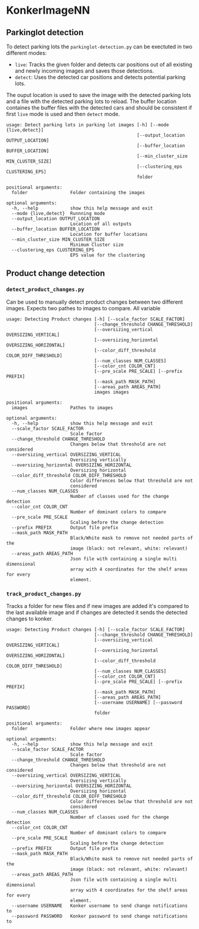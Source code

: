 # KonkerImageNN
## Parkinglot detection
To detect parking lots the `parkinglot-detection.py` can be exectuted in two different modes:
- `live`: Tracks the given folder and detects car positions out of all existing and newly incoming images and saves those detections.
- `detect`: Uses the detected car positions and detects potential parking lots.

The ouput location is used to save the image with the detected parking lots and a file with the detected parking lots to reload.
The buffer location containes the buffer files with the detected cars and should be consistent if first `live` mode is used and then `detect` mode.
```
usage: Detect parking lots in parking lot images [-h] [--mode {live,detect}]
                                                 [--output_location OUTPUT_LOCATION]
                                                 [--buffer_location BUFFER_LOCATION]
                                                 [--min_cluster_size MIN_CLUSTER_SIZE]
                                                 [--clustering_eps CLUSTERING_EPS]
                                                 folder

positional arguments:
  folder                Folder containing the images

optional arguments:
  -h, --help            show this help message and exit
  --mode {live,detect}  Runnning mode
  --output_location OUTPUT_LOCATION
                        Location of all outputs
  --buffer_location BUFFER_LOCATION
                        Location for buffer locations
  --min_cluster_size MIN_CLUSTER_SIZE
                        Minimum Cluster size
  --clustering_eps CLUSTERING_EPS
                        EPS value for the clustering

```

## Product change detection
### `detect_product_changes.py` 
Can be used to manually detect product changes between two different images.
Expects two pathes to images to compare. All variable

```
usage: Detecting Product changes [-h] [--scale_factor SCALE_FACTOR]
                                 [--change_threshold CHANGE_THRESHOLD]
                                 [--oversizing_vertical OVERSIZING_VERTICAL]
                                 [--oversizing_horizontal OVERSIZING_HORIZONTAL]
                                 [--color_diff_threshold COLOR_DIFF_THRESHOLD]
                                 [--num_classes NUM_CLASSES]
                                 [--color_cnt COLOR_CNT]
                                 [--pre_scale PRE_SCALE] [--prefix PREFIX]
                                 [--mask_path MASK_PATH]
                                 [--areas_path AREAS_PATH]
                                 images images

positional arguments:
  images                Pathes to images

optional arguments:
  -h, --help            show this help message and exit
  --scale_factor SCALE_FACTOR
                        Scale factor
  --change_threshold CHANGE_THRESHOLD
                        Changes below that threshold are not considered
  --oversizing_vertical OVERSIZING_VERTICAL
                        Oversizing vertically
  --oversizing_horizontal OVERSIZING_HORIZONTAL
                        Oversizing horizontal
  --color_diff_threshold COLOR_DIFF_THRESHOLD
                        Color differences below that threshold are not
                        considered
  --num_classes NUM_CLASSES
                        Number of classes used for the change detection
  --color_cnt COLOR_CNT
                        Number of dominant colors to compare
  --pre_scale PRE_SCALE
                        Scaling before the change detection
  --prefix PREFIX       Output file prefix
  --mask_path MASK_PATH
                        Black/White mask to remove not needed parts of the
                        image (black: not relevant, white: relevant)
  --areas_path AREAS_PATH
                        Json file with containing a single multi dimensional
                        array with 4 coordinates for the shelf areas for every
                        element.
```

### `track_product_changes.py` 

Tracks a folder for new files and if new images are added it's compared to the last available image and if changes are detected it sends the detected changes to konker.
```
usage: Detecting Product changes [-h] [--scale_factor SCALE_FACTOR]
                                 [--change_threshold CHANGE_THRESHOLD]
                                 [--oversizing_vertical OVERSIZING_VERTICAL]
                                 [--oversizing_horizontal OVERSIZING_HORIZONTAL]
                                 [--color_diff_threshold COLOR_DIFF_THRESHOLD]
                                 [--num_classes NUM_CLASSES]
                                 [--color_cnt COLOR_CNT]
                                 [--pre_scale PRE_SCALE] [--prefix PREFIX]
                                 [--mask_path MASK_PATH]
                                 [--areas_path AREAS_PATH]
                                 [--username USERNAME] [--password PASSWORD]
                                 folder

positional arguments:
  folder                Folder where new images appear

optional arguments:
  -h, --help            show this help message and exit
  --scale_factor SCALE_FACTOR
                        Scale factor
  --change_threshold CHANGE_THRESHOLD
                        Changes below that threshold are not considered
  --oversizing_vertical OVERSIZING_VERTICAL
                        Oversizing vertically
  --oversizing_horizontal OVERSIZING_HORIZONTAL
                        Oversizing horizontal
  --color_diff_threshold COLOR_DIFF_THRESHOLD
                        Color differences below that threshold are not
                        considered
  --num_classes NUM_CLASSES
                        Number of classes used for the change detection
  --color_cnt COLOR_CNT
                        Number of dominant colors to compare
  --pre_scale PRE_SCALE
                        Scaling before the change detection
  --prefix PREFIX       Output file prefix
  --mask_path MASK_PATH
                        Black/White mask to remove not needed parts of the
                        image (black: not relevant, white: relevant)
  --areas_path AREAS_PATH
                        Json file with containing a single multi dimensional
                        array with 4 coordinates for the shelf areas for every
                        element.
  --username USERNAME   Konker username to send change notifications to
  --password PASSWORD   Konker password to send change notifications to
```
